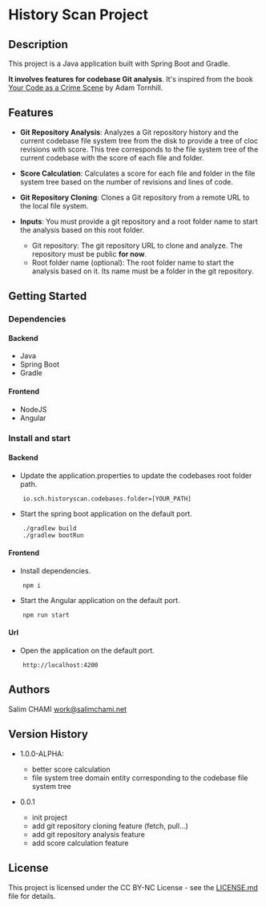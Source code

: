 # History Scan Project

## Description

This project is a Java application built with Spring Boot and Gradle.

**It involves features for codebase Git analysis**.
It's inspired from the book [Your Code as a Crime Scene](https://pragprog.com/titles/atcrime2/your-code-as-a-crime-scene-second-edition)
by Adam Tornhill.

## Features

- **Git Repository Analysis**: Analyzes a Git repository history and the current codebase file system tree from the disk
  to provide a tree of cloc revisions with score.
  This tree corresponds to the file system tree of the current codebase with the score of each file and folder.

- **Score Calculation**: Calculates a score for each file and folder in the file system tree based on the number of
  revisions and lines of code.

- **Git Repository Cloning**: Clones a Git repository from a remote URL to the local file system.

- **Inputs**: You must provide a git repository and a root folder name to start the analysis based on this root folder.
    - Git repository: The git repository URL to clone and analyze. The repository must be public **for now**.
    - Root folder name (optional): The root folder name to start the analysis based on it.
      Its name must be a folder in the git repository.

## Getting Started

### Dependencies

#### Backend 
- Java
- Spring Boot
- Gradle

#### Frontend 
- NodeJS
- Angular

### Install and start

#### Backend

- Update the application.properties to update the codebases root folder path.

```
    io.sch.historyscan.codebases.folder=[YOUR_PATH]
```

- Start the spring boot application on the default port.

```
    ./gradlew build
    ./gradlew bootRun
```

#### Frontend

- Install dependencies.

```
    npm i
```

- Start the Angular application on the default port.

```
    npm run start
```

#### Url 

- Open the application on the default port.

```
    http://localhost:4200
```

## Authors

Salim CHAMI
work@salimchami.net

## Version History

* 1.0.0-ALPHA:
    * better score calculation
    * file system tree domain entity corresponding to the codebase file system tree

* 0.0.1
    * init project
    * add git repository cloning feature (fetch, pull...)
    * add git repository analysis feature
    * add score calculation feature

## License

This project is licensed under the CC BY-NC License - see the [LICENSE.md](LICENSE.md) file for details.